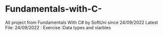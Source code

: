 # Fundamentals-with-C-
All project from Fundamentals With C# by SoftUni since 24/09/2022 
Latest File: 24/09/2022 : Exercise :Data types and viarbles 
